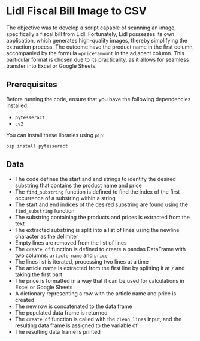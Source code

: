 # Lidl Fiscal Bill Image to CSV

The objective was to develop a script capable of scanning an image, specifically a fiscal bill from Lidl. Fortunately, Lidl possesses its own application, which generates high-quality images, thereby simplifying the extraction process.
The outcome have the product name in the first column, accompanied by the formula `=price*amount` in the adjacent column. This particular format is chosen due to its practicality, as it allows for seamless transfer into Excel or Google Sheets.

## Prerequisites

Before running the code, ensure that you have the following dependencies installed: 
- `pytesseract`
- `cv2`

You can install these libraries using `pip`:
```
pip install pytesseract
```

## Data

- The code defines the start and end strings to identify the desired substring that contains the product name and price
- The `find_substring` function is defined to find the index of the first occurrence of a substring within a string
- The start and end indices of the desired substring are found using the `find_substring` function
- The substring containing the products and prices is extracted from the text
- The extracted substring is split into a list of lines using the newline character as the delimiter
- Empty lines are removed from the list of lines
- The `create_df` function is defined to create a pandas DataFrame with two columns: `article name` and `price`
- The lines list is iterated, processing two lines at a time
- The article name is extracted from the first line by splitting it at `/` and taking the first part
- The price is formatted in a way that it can be used for calculations in Excel or Google Sheets
- A dictionary representing a row with the article name and price is created
- The new row is concatenated to the data frame
- The populated data frame is returned
- The `create_df` function is called with the `clean_lines` input, and the resulting data frame is assigned to the variable df
- The resulting data frame is printed
